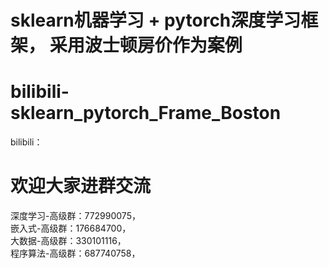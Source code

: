 # sklearn机器学习 + pytorch深度学习框架， 采用波士顿房价作为案例  


# bilibili-sklearn_pytorch_Frame_Boston  
bilibili： 


# 欢迎大家进群交流  

深度学习-高级群：772990075，  
嵌入式-高级群：176684700，  
大数据-高级群：330101116，  
程序算法-高级群：687740758，  
